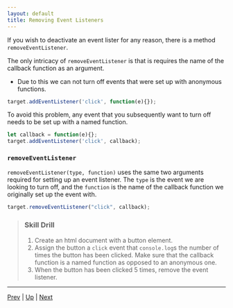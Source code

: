 ```yaml
---
layout: default
title: Removing Event Listeners
---
```

If you wish to deactivate an event lister for any reason, there is a method `removeEventListener`.

The only intricacy of `removeEventListener` is that is requires the name of the callback function as an argument.
* Due to this we can not turn off events that were set up with anonymous functions.


```js
target.addEventListener('click', function(e){});
```

To avoid this problem, any event that you subsequently want to turn off needs to be set up with a named function.

```js
let callback = function(e){};
target.addEventListener('click', callback);
```

### `removeEventListener`
`removeEventListener(type, function)` uses the same two arguments required for setting up an event listener. The `type` is the event we are looking to turn off, and the `function` is the name of the callback function we originally set up the event with.

```js
target.removeEventListener("click", callback);
```

> ### Skill Drill
> 1. Create an html document with a button element.
> 1. Assign the button a `click` event that `console.log`s the number of times the button has been clicked. Make sure that the callback function is a named function as opposed to an anonymous one.
> 1. When the button has been clicked 5 times, remove the event listener.

<hr>

[Prev](usingEventListeners.md) | [Up](README.md) | [Next](acp.md)

